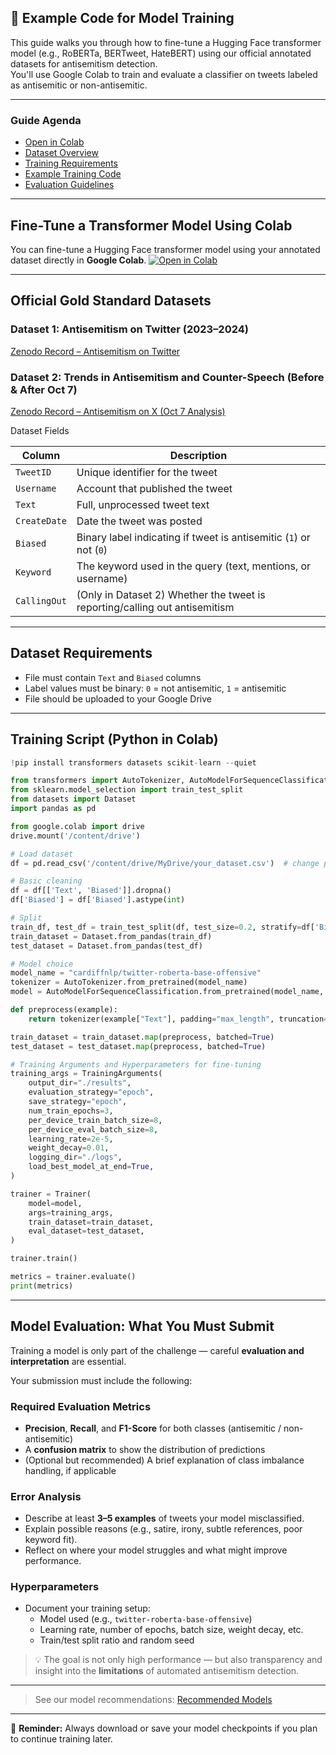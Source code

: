 ## 🐍 Example Code for Model Training

This guide walks you through how to fine-tune a Hugging Face transformer model (e.g., RoBERTa, BERTweet, HateBERT) using our official annotated datasets for antisemitism detection.  
You'll use Google Colab to train and evaluate a classifier on tweets labeled as antisemitic or non-antisemitic.

---

### Guide Agenda

- [Open in Colab](#fine-tune-a-transformer-model-using-colab)
- [Dataset Overview](#official-gold-standard-datasets)
- [Training Requirements](#dataset-requirements)
- [Example Training Code](#training-script-python-in-colab)
- [Evaluation Guidelines](#model-evaluation-what-you-must-submit)

---

## Fine-Tune a Transformer Model Using Colab

You can fine-tune a Hugging Face transformer model using your annotated dataset directly in **Google Colab**.
[![Open in Colab](https://colab.research.google.com/assets/colab-badge.svg)](https://colab.research.google.com/github/damieh1/datathon_2025/blob/main/example_code_challenge_2.ipynb)

---

## Official Gold Standard Datasets

### Dataset 1: Antisemitism on Twitter (2023–2024)  
[Zenodo Record – Antisemitism on Twitter](https://zenodo.org/records/14448399)

### Dataset 2: Trends in Antisemitism and Counter-Speech (Before & After Oct 7)  
[Zenodo Record – Antisemitism on X (Oct 7 Analysis)](https://zenodo.org/records/15025646)


<summary> Dataset Fields</summary>

| Column      | Description                                                                 |
|-------------|-----------------------------------------------------------------------------|
| `TweetID`   | Unique identifier for the tweet                                             |
| `Username`  | Account that published the tweet                                            |
| `Text`      | Full, unprocessed tweet text                                                |
| `CreateDate`| Date the tweet was posted                                                   |
| `Biased`    | Binary label indicating if tweet is antisemitic (`1`) or not (`0`)          |
| `Keyword`   | The keyword used in the query (text, mentions, or username)                 |
| `CallingOut`| (Only in Dataset 2) Whether the tweet is reporting/calling out antisemitism |


---

## Dataset Requirements

- File must contain `Text` and `Biased` columns
- Label values must be binary: `0` = not antisemitic, `1` = antisemitic
- File should be uploaded to your Google Drive

---

## Training Script (Python in Colab)

```python
!pip install transformers datasets scikit-learn --quiet

from transformers import AutoTokenizer, AutoModelForSequenceClassification, Trainer, TrainingArguments
from sklearn.model_selection import train_test_split
from datasets import Dataset
import pandas as pd

from google.colab import drive
drive.mount('/content/drive')

# Load dataset
df = pd.read_csv('/content/drive/MyDrive/your_dataset.csv')  # change path

# Basic cleaning
df = df[['Text', 'Biased']].dropna()
df['Biased'] = df['Biased'].astype(int)

# Split
train_df, test_df = train_test_split(df, test_size=0.2, stratify=df['Biased'], random_state=42)
train_dataset = Dataset.from_pandas(train_df)
test_dataset = Dataset.from_pandas(test_df)

# Model choice
model_name = "cardiffnlp/twitter-roberta-base-offensive"
tokenizer = AutoTokenizer.from_pretrained(model_name)
model = AutoModelForSequenceClassification.from_pretrained(model_name, num_labels=2)

def preprocess(example):
    return tokenizer(example["Text"], padding="max_length", truncation=True)

train_dataset = train_dataset.map(preprocess, batched=True)
test_dataset = test_dataset.map(preprocess, batched=True)

# Training Arguments and Hyperparameters for fine-tuning
training_args = TrainingArguments(
    output_dir="./results",
    evaluation_strategy="epoch",
    save_strategy="epoch",
    num_train_epochs=3,
    per_device_train_batch_size=8,
    per_device_eval_batch_size=8,
    learning_rate=2e-5,
    weight_decay=0.01,
    logging_dir="./logs",
    load_best_model_at_end=True,
)

trainer = Trainer(
    model=model,
    args=training_args,
    train_dataset=train_dataset,
    eval_dataset=test_dataset,
)

trainer.train()

metrics = trainer.evaluate()
print(metrics)
```

---

## Model Evaluation: What You Must Submit

Training a model is only part of the challenge — careful **evaluation and interpretation** are essential.

Your submission must include the following:

### Required Evaluation Metrics
- **Precision**, **Recall**, and **F1-Score** for both classes (antisemitic / non-antisemitic)
- A **confusion matrix** to show the distribution of predictions
- (Optional but recommended) A brief explanation of class imbalance handling, if applicable

### Error Analysis
- Describe at least **3–5 examples** of tweets your model misclassified.
- Explain possible reasons (e.g., satire, irony, subtle references, poor keyword fit).
- Reflect on where your model struggles and what might improve performance.

### Hyperparameters
- Document your training setup:
  - Model used (e.g., `twitter-roberta-base-offensive`)
  - Learning rate, number of epochs, batch size, weight decay, etc.
  - Train/test split ratio and random seed

> 💡 The goal is not only high performance — but also transparency and insight into the **limitations** of automated antisemitism detection.

---

> See our model recommendations: [Recommended Models](https://github.com/AnnotationPortal/DatathonandHackathon.github.io/blob/main/NLP-Tools%20and%20Guides.md#recommended-transformer-models-for-hate-speech--antisemitism-detection)

---

📁 **Reminder:** Always download or save your model checkpoints if you plan to continue training later.  
